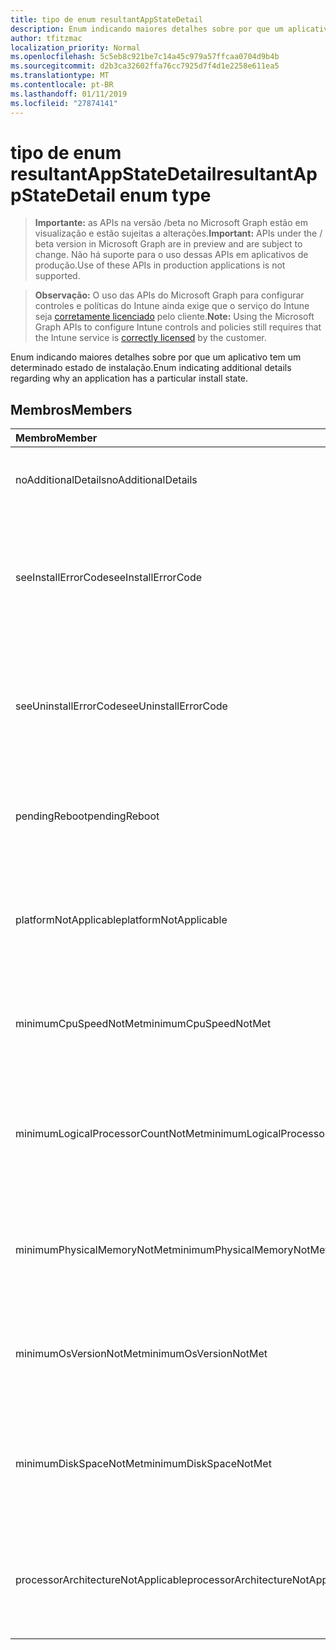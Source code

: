 ```yaml
---
title: tipo de enum resultantAppStateDetail
description: Enum indicando maiores detalhes sobre por que um aplicativo tem um determinado estado de instalação.
author: tfitzmac
localization_priority: Normal
ms.openlocfilehash: 5c5eb8c921be7c14a45c979a57ffcaa0704d9b4b
ms.sourcegitcommit: d2b3ca32602ffa76cc7925d7f4d1e2258e611ea5
ms.translationtype: MT
ms.contentlocale: pt-BR
ms.lasthandoff: 01/11/2019
ms.locfileid: "27874141"
---
```

# <a name="resultantappstatedetail-enum-type"></a><span data-ttu-id="37513-103">tipo de enum resultantAppStateDetail</span><span class="sxs-lookup"><span data-stu-id="37513-103">resultantAppStateDetail enum type</span></span>

> <span data-ttu-id="37513-104">**Importante:** as APIs na versão /beta no Microsoft Graph estão em visualização e estão sujeitas a alterações.</span><span class="sxs-lookup"><span data-stu-id="37513-104">**Important:** APIs under the / beta version in Microsoft Graph are in preview and are subject to change.</span></span> <span data-ttu-id="37513-105">Não há suporte para o uso dessas APIs em aplicativos de produção.</span><span class="sxs-lookup"><span data-stu-id="37513-105">Use of these APIs in production applications is not supported.</span></span>

> <span data-ttu-id="37513-106">**Observação:** O uso das APIs do Microsoft Graph para configurar controles e políticas do Intune ainda exige que o serviço do Intune seja [corretamente licenciado](https://go.microsoft.com/fwlink/?linkid=839381) pelo cliente.</span><span class="sxs-lookup"><span data-stu-id="37513-106">**Note:** Using the Microsoft Graph APIs to configure Intune controls and policies still requires that the Intune service is [correctly licensed](https://go.microsoft.com/fwlink/?linkid=839381) by the customer.</span></span>

<span data-ttu-id="37513-107">Enum indicando maiores detalhes sobre por que um aplicativo tem um determinado estado de instalação.</span><span class="sxs-lookup"><span data-stu-id="37513-107">Enum indicating additional details regarding why an application has a particular install state.</span></span>
## <a name="members"></a><span data-ttu-id="37513-108">Membros</span><span class="sxs-lookup"><span data-stu-id="37513-108">Members</span></span>
|<span data-ttu-id="37513-109">Membro</span><span class="sxs-lookup"><span data-stu-id="37513-109">Member</span></span>|<span data-ttu-id="37513-110">Valor</span><span class="sxs-lookup"><span data-stu-id="37513-110">Value</span></span>|<span data-ttu-id="37513-111">Descrição</span><span class="sxs-lookup"><span data-stu-id="37513-111">Description</span></span>|
|:---|:---|:---|
|<span data-ttu-id="37513-112">noAdditionalDetails</span><span class="sxs-lookup"><span data-stu-id="37513-112">noAdditionalDetails</span></span>|<span data-ttu-id="37513-113">0</span><span class="sxs-lookup"><span data-stu-id="37513-113">0</span></span>|<span data-ttu-id="37513-114">Sem detalhes adicionais estão disponíveis.</span><span class="sxs-lookup"><span data-stu-id="37513-114">No additional details are available.</span></span>|
|<span data-ttu-id="37513-115">seeInstallErrorCode</span><span class="sxs-lookup"><span data-stu-id="37513-115">seeInstallErrorCode</span></span>|<span data-ttu-id="37513-116">2000</span><span class="sxs-lookup"><span data-stu-id="37513-116">2000</span></span>|<span data-ttu-id="37513-117">Falha ao instalar o aplicativo.</span><span class="sxs-lookup"><span data-stu-id="37513-117">Application failed to install.</span></span> <span data-ttu-id="37513-118">Consulte a propriedade de código de erro para obter mais detalhes.</span><span class="sxs-lookup"><span data-stu-id="37513-118">See error code property for more details.</span></span>|
|<span data-ttu-id="37513-119">seeUninstallErrorCode</span><span class="sxs-lookup"><span data-stu-id="37513-119">seeUninstallErrorCode</span></span>|<span data-ttu-id="37513-120">4000</span><span class="sxs-lookup"><span data-stu-id="37513-120">4000</span></span>|<span data-ttu-id="37513-121">Falha ao desinstalar o aplicativo.</span><span class="sxs-lookup"><span data-stu-id="37513-121">Application failed to uninstall.</span></span> <span data-ttu-id="37513-122">Consulte a propriedade de código de erro para obter mais detalhes.</span><span class="sxs-lookup"><span data-stu-id="37513-122">See error code property for more details.</span></span>|
|<span data-ttu-id="37513-123">pendingReboot</span><span class="sxs-lookup"><span data-stu-id="37513-123">pendingReboot</span></span>|<span data-ttu-id="37513-124">5000</span><span class="sxs-lookup"><span data-stu-id="37513-124">5000</span></span>|<span data-ttu-id="37513-125">Dispositivo deve ser reiniciado para concluir a instalação do aplicativo.</span><span class="sxs-lookup"><span data-stu-id="37513-125">Device must be rebooted to complete installation of the application.</span></span>|
|<span data-ttu-id="37513-126">platformNotApplicable</span><span class="sxs-lookup"><span data-stu-id="37513-126">platformNotApplicable</span></span>|<span data-ttu-id="37513-127">-1006</span><span class="sxs-lookup"><span data-stu-id="37513-127">-1006</span></span>|<span data-ttu-id="37513-128">Aplicativo não é aplicável a nesta plataforma.</span><span class="sxs-lookup"><span data-stu-id="37513-128">Application is not applicable to this platform.</span></span> <span data-ttu-id="37513-129">(por exemplo, Android app voltada para o IOS)</span><span class="sxs-lookup"><span data-stu-id="37513-129">(e.g. Android app targeted to IOS)</span></span>|
|<span data-ttu-id="37513-130">minimumCpuSpeedNotMet</span><span class="sxs-lookup"><span data-stu-id="37513-130">minimumCpuSpeedNotMet</span></span>|<span data-ttu-id="37513-131">-1005</span><span class="sxs-lookup"><span data-stu-id="37513-131">-1005</span></span>|<span data-ttu-id="37513-132">Velocidade da CPU no dispositivo de destino é menor que o mínimo configurado.</span><span class="sxs-lookup"><span data-stu-id="37513-132">CPU speed on the target device is less than the configured minimum.</span></span>|
|<span data-ttu-id="37513-133">minimumLogicalProcessorCountNotMet</span><span class="sxs-lookup"><span data-stu-id="37513-133">minimumLogicalProcessorCountNotMet</span></span>|<span data-ttu-id="37513-134">-1004</span><span class="sxs-lookup"><span data-stu-id="37513-134">-1004</span></span>|<span data-ttu-id="37513-135">Contagem de processadores lógicos no dispositivo de destino é menor que o mínimo configurado.</span><span class="sxs-lookup"><span data-stu-id="37513-135">Count of logical processors on the target device is less than the configured minimum.</span></span>|
|<span data-ttu-id="37513-136">minimumPhysicalMemoryNotMet</span><span class="sxs-lookup"><span data-stu-id="37513-136">minimumPhysicalMemoryNotMet</span></span>|<span data-ttu-id="37513-137">-1003</span><span class="sxs-lookup"><span data-stu-id="37513-137">-1003</span></span>|<span data-ttu-id="37513-138">Quantidade de RAM no dispositivo de destino é menor que o mínimo configurado.</span><span class="sxs-lookup"><span data-stu-id="37513-138">Amount of RAM on the target device is less than the configured minimum.</span></span>|
|<span data-ttu-id="37513-139">minimumOsVersionNotMet</span><span class="sxs-lookup"><span data-stu-id="37513-139">minimumOsVersionNotMet</span></span>|<span data-ttu-id="37513-140">-1002</span><span class="sxs-lookup"><span data-stu-id="37513-140">-1002</span></span>|<span data-ttu-id="37513-141">Versão do sistema operacional no dispositivo de destino é menor que o mínimo configurado.</span><span class="sxs-lookup"><span data-stu-id="37513-141">OS version on the target device is less than the configured minimum.</span></span>|
|<span data-ttu-id="37513-142">minimumDiskSpaceNotMet</span><span class="sxs-lookup"><span data-stu-id="37513-142">minimumDiskSpaceNotMet</span></span>|<span data-ttu-id="37513-143">-1001</span><span class="sxs-lookup"><span data-stu-id="37513-143">-1001</span></span>|<span data-ttu-id="37513-144">Espaço em disco disponível no dispositivo de destino é menor que o mínimo configurado.</span><span class="sxs-lookup"><span data-stu-id="37513-144">Available disk space on the target device is less than the configured minimum.</span></span>|
|<span data-ttu-id="37513-145">processorArchitectureNotApplicable</span><span class="sxs-lookup"><span data-stu-id="37513-145">processorArchitectureNotApplicable</span></span>|<span data-ttu-id="37513-146">-1000</span><span class="sxs-lookup"><span data-stu-id="37513-146">-1000</span></span>|<span data-ttu-id="37513-147">Arquitetura de dispositivo (ex.: x86/amd64) não é aplicável para o aplicativo.</span><span class="sxs-lookup"><span data-stu-id="37513-147">Device architecture (e.g. x86/amd64) is not applicable for the application.</span></span>|





